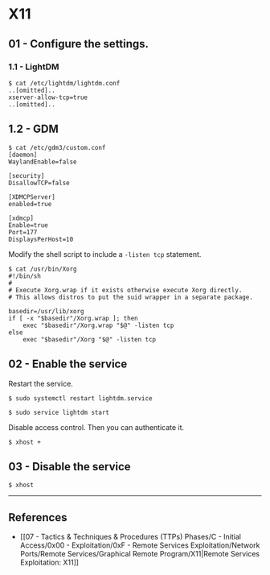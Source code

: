 # X11

## 01 - Configure the settings.

### 1.1 - LightDM

```
$ cat /etc/lightdm/lightdm.conf
..[omitted]..
xserver-allow-tcp=true
..[omitted]..
```

## 1.2 - GDM

```
$ cat /etc/gdm3/custom.conf
[daemon]
WaylandEnable=false
 
[security]
DisallowTCP=false
 
[XDMCPServer]
enabled=true
 
[xdmcp]
Enable=true
Port=177
DisplaysPerHost=10
```

Modify the shell script to include a `-listen tcp` statement.

```
$ cat /usr/bin/Xorg
#!/bin/sh
#
# Execute Xorg.wrap if it exists otherwise execute Xorg directly.
# This allows distros to put the suid wrapper in a separate package.
 
basedir=/usr/lib/xorg
if [ -x "$basedir"/Xorg.wrap ]; then
    exec "$basedir"/Xorg.wrap "$@" -listen tcp
else
    exec "$basedir"/Xorg "$@" -listen tcp
```

## 02 - Enable the service

Restart the service.

```
$ sudo systemctl restart lightdm.service

$ sudo service lightdm start
```

Disable access control. Then you can authenticate it.

```
$ xhost +
```

## 03 - Disable the service

```
$ xhost
```

---
## References

- [[07 - Tactics & Techniques & Procedures (TTPs) Phases/C - Initial Access/0x00 - Exploitation/0xF - Remote Services Exploitation/Network Ports/Remote Services/Graphical Remote Program/X11|Remote Services Exploitation: X11]]